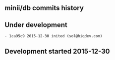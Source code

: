 minii/db commits history
------------------------

## Under development

    - 1ca95c9 2015-12-30 inited (sol@hiqdev.com)

## Development started 2015-12-30

